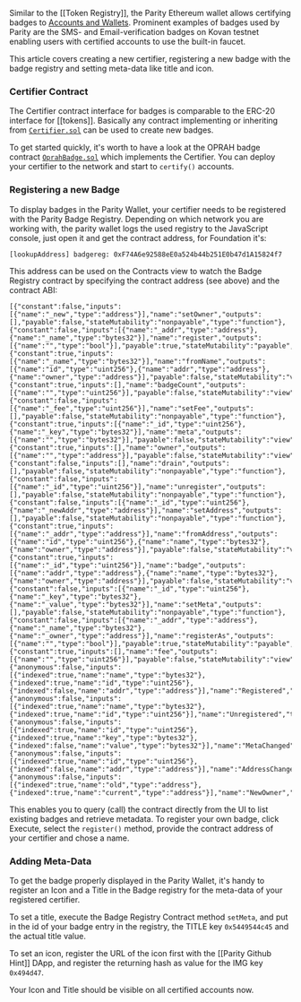 Similar to the [[Token Registry]], the Parity Ethereum wallet allows certifying badges to [Accounts and Wallets](Accounts%2C-Wallets%2C-Vaults). Prominent examples of badges used by Parity are the SMS- and Email-verification badges on Kovan testnet enabling users with certified accounts to use the built-in faucet.

This article covers creating a new certifier, registering a new badge with the badge registry and setting meta-data like title and icon.

### Certifier Contract

The Certifier contract interface for badges is comparable to the ERC-20 interface for [[tokens]]. Basically any contract implementing or inheriting from [`Certifier.sol`](https://github.com/paritytech/contracts/blob/master/Certifier.sol) can be used to create new badges. 

To get started quickly, it's worth to have a look at the OPRAH badge contract [`OprahBadge.sol`](https://github.com/paritytech/contracts/blob/master/OprahBadge.sol) which implements the Certifier. You can deploy your certifier to the network and start to `certify()` accounts.

### Registering a new Badge

To display badges in the Parity Wallet, your certifier needs to be registered with the Parity Badge Registry. Depending on which network you are working with, the parity wallet logs the used registry to the JavaScript console, just open it and get the contract address, for Foundation it's:

    [lookupAddress] badgereg: 0xF74A6e92588eE0a524b44b251E0b47d1A15824f7

This address can be used on the Contracts view to watch the Badge Registry contract by specifying the contract address (see above) and the contract ABI:

    [{"constant":false,"inputs":[{"name":"_new","type":"address"}],"name":"setOwner","outputs":[],"payable":false,"stateMutability":"nonpayable","type":"function"},{"constant":false,"inputs":[{"name":"_addr","type":"address"},{"name":"_name","type":"bytes32"}],"name":"register","outputs":[{"name":"","type":"bool"}],"payable":true,"stateMutability":"payable","type":"function"},{"constant":true,"inputs":[{"name":"_name","type":"bytes32"}],"name":"fromName","outputs":[{"name":"id","type":"uint256"},{"name":"addr","type":"address"},{"name":"owner","type":"address"}],"payable":false,"stateMutability":"view","type":"function"},{"constant":true,"inputs":[],"name":"badgeCount","outputs":[{"name":"","type":"uint256"}],"payable":false,"stateMutability":"view","type":"function"},{"constant":false,"inputs":[{"name":"_fee","type":"uint256"}],"name":"setFee","outputs":[],"payable":false,"stateMutability":"nonpayable","type":"function"},{"constant":true,"inputs":[{"name":"_id","type":"uint256"},{"name":"_key","type":"bytes32"}],"name":"meta","outputs":[{"name":"","type":"bytes32"}],"payable":false,"stateMutability":"view","type":"function"},{"constant":true,"inputs":[],"name":"owner","outputs":[{"name":"","type":"address"}],"payable":false,"stateMutability":"view","type":"function"},{"constant":false,"inputs":[],"name":"drain","outputs":[],"payable":false,"stateMutability":"nonpayable","type":"function"},{"constant":false,"inputs":[{"name":"_id","type":"uint256"}],"name":"unregister","outputs":[],"payable":false,"stateMutability":"nonpayable","type":"function"},{"constant":false,"inputs":[{"name":"_id","type":"uint256"},{"name":"_newAddr","type":"address"}],"name":"setAddress","outputs":[],"payable":false,"stateMutability":"nonpayable","type":"function"},{"constant":true,"inputs":[{"name":"_addr","type":"address"}],"name":"fromAddress","outputs":[{"name":"id","type":"uint256"},{"name":"name","type":"bytes32"},{"name":"owner","type":"address"}],"payable":false,"stateMutability":"view","type":"function"},{"constant":true,"inputs":[{"name":"_id","type":"uint256"}],"name":"badge","outputs":[{"name":"addr","type":"address"},{"name":"name","type":"bytes32"},{"name":"owner","type":"address"}],"payable":false,"stateMutability":"view","type":"function"},{"constant":false,"inputs":[{"name":"_id","type":"uint256"},{"name":"_key","type":"bytes32"},{"name":"_value","type":"bytes32"}],"name":"setMeta","outputs":[],"payable":false,"stateMutability":"nonpayable","type":"function"},{"constant":false,"inputs":[{"name":"_addr","type":"address"},{"name":"_name","type":"bytes32"},{"name":"_owner","type":"address"}],"name":"registerAs","outputs":[{"name":"","type":"bool"}],"payable":true,"stateMutability":"payable","type":"function"},{"constant":true,"inputs":[],"name":"fee","outputs":[{"name":"","type":"uint256"}],"payable":false,"stateMutability":"view","type":"function"},{"anonymous":false,"inputs":[{"indexed":true,"name":"name","type":"bytes32"},{"indexed":true,"name":"id","type":"uint256"},{"indexed":false,"name":"addr","type":"address"}],"name":"Registered","type":"event"},{"anonymous":false,"inputs":[{"indexed":true,"name":"name","type":"bytes32"},{"indexed":true,"name":"id","type":"uint256"}],"name":"Unregistered","type":"event"},{"anonymous":false,"inputs":[{"indexed":true,"name":"id","type":"uint256"},{"indexed":true,"name":"key","type":"bytes32"},{"indexed":false,"name":"value","type":"bytes32"}],"name":"MetaChanged","type":"event"},{"anonymous":false,"inputs":[{"indexed":true,"name":"id","type":"uint256"},{"indexed":false,"name":"addr","type":"address"}],"name":"AddressChanged","type":"event"},{"anonymous":false,"inputs":[{"indexed":true,"name":"old","type":"address"},{"indexed":true,"name":"current","type":"address"}],"name":"NewOwner","type":"event"}]

This enables you to query (call) the contract directly from the UI to list existing badges and retrieve metadata. To register your own badge, click Execute, select the `register()` method, provide the contract address of your certifier and chose a name.

### Adding Meta-Data

To get the badge properly displayed in the Parity Wallet, it's handy to register an Icon and a Title in the Badge registry for the meta-data of your registered certifier. 

To set a title, execute the Badge Registry Contract method `setMeta`, and put in the id of your badge entry in the registry, the TITLE key `0x5449544c45` and the actual title value.

To set an icon, register the URL of the icon first with the [[Parity Github Hint]] DApp, and register the returning hash as value for the IMG key `0x494d47`.

Your Icon and Title should be visible on all certified accounts now.